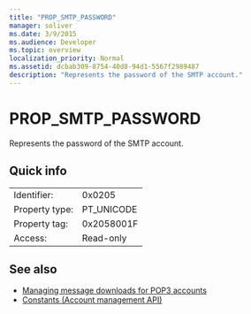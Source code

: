 ```yaml
---
title: "PROP_SMTP_PASSWORD"
manager: soliver
ms.date: 3/9/2015
ms.audience: Developer
ms.topic: overview
localization_priority: Normal
ms.assetid: dcbab309-8754-40d8-94d1-5567f2989487
description: "Represents the password of the SMTP account."
---
```


# PROP_SMTP_PASSWORD

Represents the password of the SMTP account.
  
## Quick info

|||
|:-----|:-----|
|Identifier:  <br/> |0x0205  <br/> |
|Property type:  <br/> |PT_UNICODE|SECURE_FLAG  <br/> |
|Property tag:  <br/> |0x2058001F  <br/> |
|Access:  <br/> |Read-only  <br/> |
   
## See also

- [Managing message downloads for POP3 accounts](managing-message-downloads-for-pop3-accounts.md) 
- [Constants (Account management API)](constants-account-management-api.md)

